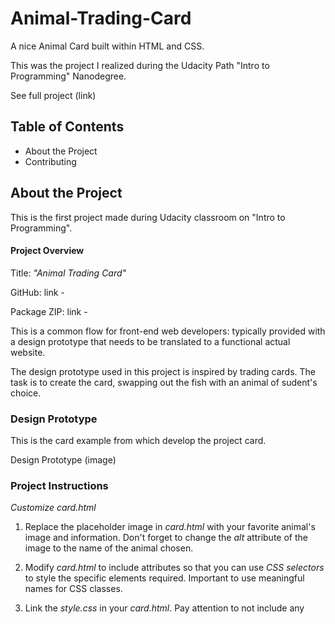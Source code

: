 # Animal-Trading-Card
A nice Animal Card built within HTML and CSS.

This was the project I realized during the Udacity Path "Intro to Programming" Nanodegree.

See full project (link)

## Table of Contents
- About the Project
- Contributing

## About the Project
This is the first project made during Udacity classroom on "Intro to Programming".

#### Project Overview
Title: _"Animal Trading Card"_

GitHub: link - 

Package ZIP: link - 

This is a common flow for front-end web developers: typically provided with a design prototype that needs to be translated to a functional actual website.

The design prototype used in this project is inspired by trading cards. The task is to create the card, swapping out the fish with an animal of sudent's choice.

### Design Prototype
This is the card example from which develop the project card.

Design Prototype (image)

### Project Instructions

_Customize card.html_
1. Replace the placeholder image in _card.html_ with your favorite animal's image and information. Don't forget to change the _alt_ attribute of the image to the name of the animal chosen.

2. Modify _card.html_ to include attributes so that you can use _CSS selectors_ to style the specific elements required. Important to use meaningful names for CSS classes.

3. Link the _style.css_ in your _card.html_. Pay attention to not include any <style> elements or style attributes in the body of the _card.html_.

4. Replace current information with your animal's information:
    - animal's name
    - interesting facts about the animal
    - lists of items for your animal's characteristics
    - animal's brief description

_Customize style.css_

The _style.css_ should apply the following styles to match the design prototype:

- use an image with a _width_ of 300 pixels. If the image is larger, you can set the image's width to 300 pixels in your CSS, but be aware that your image might end up squished or distorted
- the entire card's width should be fixed and it should include the spacing around the image (since image is 300 pixels wide, card should be 300 pixels + spacing on either side). The card should not expand with the browser window
- italicized text for the animal's interesting facts
- bolded labels for the animal's list items



